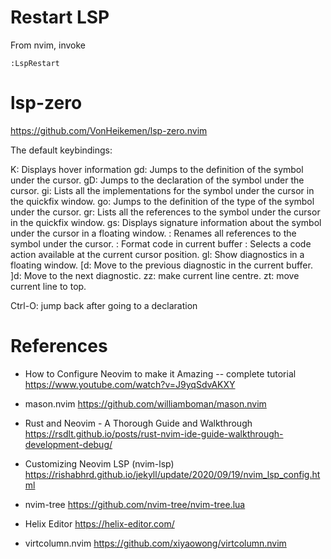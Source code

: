 # Restart LSP

From nvim, invoke
```
:LspRestart
```

# lsp-zero 

https://github.com/VonHeikemen/lsp-zero.nvim

The default keybindings:

K: Displays hover information
gd: Jumps to the definition of the symbol under the cursor.
gD: Jumps to the declaration of the symbol under the cursor.
gi: Lists all the implementations for the symbol under the cursor in the quickfix window.
go: Jumps to the definition of the type of the symbol under the cursor.
gr: Lists all the references to the symbol under the cursor in the quickfix window.
gs: Displays signature information about the symbol under the cursor in a floating window.
<F2>: Renames all references to the symbol under the cursor.
<F3>: Format code in current buffer
<F4>: Selects a code action available at the current cursor position.
gl: Show diagnostics in a floating window.
[d: Move to the previous diagnostic in the current buffer.
]d: Move to the next diagnostic.
zz: make current line centre.
zt: move current line to top.

Ctrl-O: jump back after going to a declaration

# References

* How to Configure Neovim to make it Amazing -- complete tutorial 
  https://www.youtube.com/watch?v=J9yqSdvAKXY

* mason.nvim
  https://github.com/williamboman/mason.nvim

* Rust and Neovim - A Thorough Guide and Walkthrough
  https://rsdlt.github.io/posts/rust-nvim-ide-guide-walkthrough-development-debug/

* Customizing Neovim LSP (nvim-lsp)
  https://rishabhrd.github.io/jekyll/update/2020/09/19/nvim_lsp_config.html

* nvim-tree
  https://github.com/nvim-tree/nvim-tree.lua

* Helix Editor
  https://helix-editor.com/

* virtcolumn.nvim
  https://github.com/xiyaowong/virtcolumn.nvim
